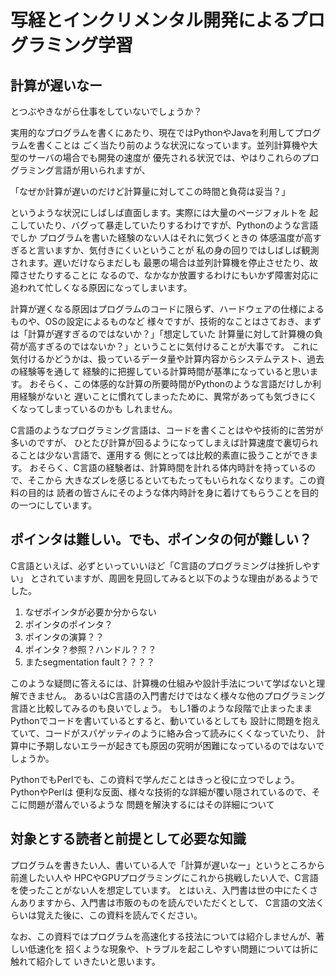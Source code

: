 # 写経とインクリメンタル開発によるプログラミング学習

## 計算が遅いなー

とつぶやきながら仕事をしていないでしょうか？

実用的なプログラムを書くにあたり、現在ではPythonやJavaを利用してプログラムを書くことは
ごく当たり前のような状況になっています。並列計算機や大型のサーバの場合でも開発の速度が
優先される状況では、やはりこれらのプログラミング言語が用いられますが、

「なぜか計算が遅いのだけど計算量に対してこの時間と負荷は妥当？」

というような状況にしばしば直面します。実際には大量のページフォルトを
起こしていたり、バグって暴走していたりするわけですが、Pythonのような言語でしか
プログラムを書いた経験のない人はそれに気づくときの
体感温度が高すぎると言いますか、気付きにくいということが
私の身の回りではしばしば観測されます。遅いだけならまだしも
最悪の場合は並列計算機を停止させたり、故障させたりすることに
なるので、なかなか放置するわけにもいかず障害対応に
追われて忙しくなる原因になってしまいます。

計算が遅くなる原因はプログラムのコードに限らず、ハードウェアの仕様によるものや、OSの設定によるものなど
様々ですが、技術的なことはさておき、まずは「計算が遅すぎるのではないか？」「想定していた
計算量に対して計算機の負荷が高すぎるのではないか？」ということに気付けることが大事です。
これに気付けるかどうかは、扱っているデータ量や計算内容からシステムテスト、過去の経験等を通して
経験的に把握している計算時間が基準になっていると思います。
おそらく、この体感的な計算の所要時間がPythonのような言語だけしか利用経験がないと
遅いことに慣れてしまったために、異常があっても気づきにくくなってしまっているのかも
しれません。

C言語のようなプログラミング言語は、コードを書くことはやや技術的に苦労が多いのですが、
ひとたび計算が回るようになってしまえば計算速度で裏切られることは少ない言語で、運用する
側にとっては比較的素直に扱うことができます。
おそらく、C言語の経験者は、計算時間を計れる体内時計を持っているので、そこから
大きなズレを感じるといてもたってもいられなくなります。この資料の目的は
読者の皆さんにそのような体内時計を身に着けてもらうことを目的の一つにしています。

## ポインタは難しい。でも、ポインタの何が難しい？
C言語といえば、必ずといっていいほど「C言語のプログラミングは挫折しやすい」
とされていますが、周囲を見回してみると以下のような理由があるようでした。

1. なぜポインタが必要か分からない
2. ポインタのポインタ？
3. ポインタの演算？？
4. ポインタ？参照？ハンドル？？？
5. またsegmentation fault？？？？

このような疑問に答えるには、計算機の仕組みや設計手法について学ばないと理解できません。
あるいはC言語の入門書だけではなく様々な他のプログラミング言語と比較してみるのも良いでしょう。
もし1番のような段階で止まったままPythonでコードを書いているとすると、動いているとしても
設計に問題を抱えていて、コードがスパゲッティのように絡み合って読みにくくなっていたり、
計算中に予期しないエラーが起きても原因の究明が困難になっているのではないでしょうか。

PythonでもPerlでも、この資料で学んだことはきっと役に立つでしょう。PythonやPerlは
便利な反面、様々な技術的な詳細が覆い隠されているので、そこに問題が潜んでいるような
問題を解決するにはその詳細について

## 対象とする読者と前提として必要な知識
プログラムを書きたい人、書いている人で「計算が遅いなー」というところから前進したい人や
HPCやGPUプログラミングにこれから挑戦したい人で、C言語を使ったことがない人を想定しています。
とはいえ、入門書は世の中にたくさんありますから、入門書は市販のものを読んでいただくとして、
C言語の文法くらいは覚えた後に、この資料を読んでください。

なお、この資料ではプログラムを高速化する技法については紹介しませんが、著しい低速化を
招くような現象や、トラブルを起こしやすい問題については折に触れて紹介して
いきたいと思います。

